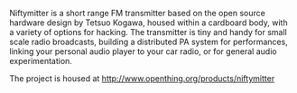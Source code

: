 Niftymitter is a short range FM transmitter based on the open source hardware design by Tetsuo Kogawa, housed within a cardboard body, with a variety of options for hacking. The transmitter is tiny and handy for small scale radio broadcasts, building a distributed PA system for performances, linking your personal audio player to your car radio, or for general audio experimentation.

The project is housed at http://www.openthing.org/products/niftymitter
